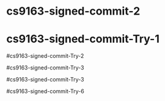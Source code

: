 # cs9163-signed-commit-2

# cs9163-signed-commit-Try-1

#cs9163-signed-commit-Try-2

#cs9163-signed-commit-Try-3

#cs9163-signed-commit-Try-3

#cs9163-signed-commit-Try-6